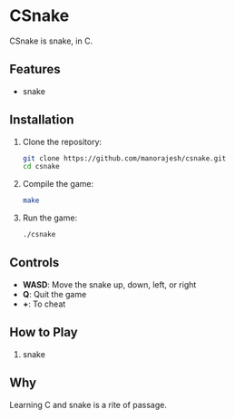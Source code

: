 # CSnake

CSnake is snake, in C.

## Features

- snake

## Installation

1. Clone the repository:

   ```sh
   git clone https://github.com/manorajesh/csnake.git
   cd csnake
   ```

2. Compile the game:

   ```sh
   make
   ```

3. Run the game:
   ```sh
   ./csnake
   ```

## Controls

- **WASD**: Move the snake up, down, left, or right
- **Q**: Quit the game
- **+**: To cheat

## How to Play

1. snake

## Why

Learning C and snake is a rite of passage.
